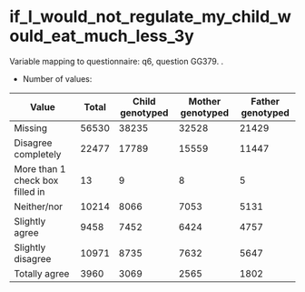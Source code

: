 # if_I_would_not_regulate_my_child_would_eat_much_less_3y
Variable mapping to questionnaire: q6, question GG379.
.
- Number of values:

| Value | Total | Child genotyped | Mother genotyped | Father genotyped |
| ----- | ----- | --------------- | ---------------- | ---------------- |
| Missing | 56530 | 38235 | 32528 | 21429 |
| Disagree completely | 22477 | 17789 | 15559 |11447 |
| More than 1 check box filled in | 13 | 9 | 8 |5 |
| Neither/nor | 10214 | 8066 | 7053 |5131 |
| Slightly agree | 9458 | 7452 | 6424 |4757 |
| Slightly disagree | 10971 | 8735 | 7632 |5647 |
| Totally agree | 3960 | 3069 | 2565 |1802 |



